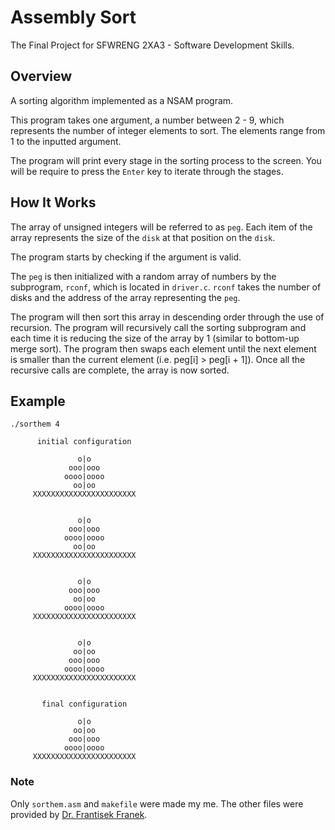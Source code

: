 # Assembly Sort
The Final Project for SFWRENG 2XA3 - Software Development Skills.

## Overview
A sorting algorithm implemented as a NSAM program.

This program takes one argument, a number between 2 - 9, which represents the number of integer elements to sort. The elements range from 1 to the inputted argument.

The program will print every stage in the sorting process to the screen. You will be require to press the `Enter` key to iterate through the stages.

## How It Works

The array of unsigned integers will be referred to as `peg`. Each item of the array represents the size of the `disk` at that position on the `disk`.

The program starts by checking if the argument is valid.

The `peg` is then initialized with a random array of numbers by the subprogram, `rconf`, which is located in `driver.c`. `rconf` takes the number of disks and the address of the array representing the `peg`.

The program will then sort this array in descending order through the use of recursion. The program will recursively call the sorting subprogram and each time it is reducing the size of the array by 1 (similar to bottom-up merge sort). The program then swaps each element until the next element is smaller than the current element (i.e. peg[i] > peg[i + 1]). Once all the recursive calls are complete, the array is now sorted.

## Example
    ./sorthem 4

          initial configuration

                   o|o
                 ooo|ooo
                oooo|oooo
                  oo|oo
         XXXXXXXXXXXXXXXXXXXXXXX


                   o|o
                 ooo|ooo
                oooo|oooo
                  oo|oo
         XXXXXXXXXXXXXXXXXXXXXXX


                   o|o
                 ooo|ooo
                  oo|oo
                oooo|oooo
         XXXXXXXXXXXXXXXXXXXXXXX


                   o|o
                  oo|oo
                 ooo|ooo
                oooo|oooo
         XXXXXXXXXXXXXXXXXXXXXXX


           final configuration

                   o|o
                  oo|oo
                 ooo|ooo
                oooo|oooo
         XXXXXXXXXXXXXXXXXXXXXXX

### Note
Only `sorthem.asm` and `makefile` were made my me. The other files were provided by [Dr. Frantisek Franek](http://www.cas.mcmaster.ca/~franek/).
